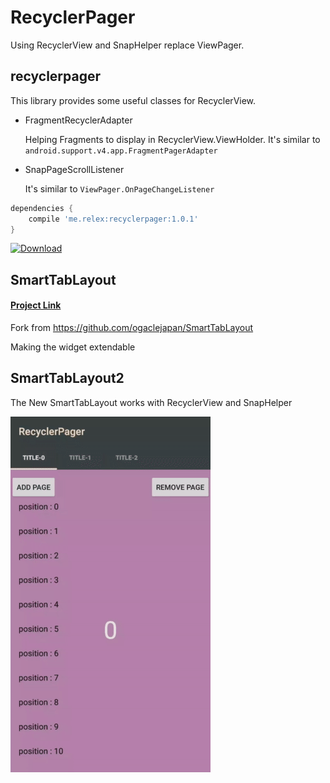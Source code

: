 # RecyclerPager

Using RecyclerView and SnapHelper replace ViewPager.

##  recyclerpager

This library provides some useful classes for RecyclerView.

* FragmentRecyclerAdapter

    Helping Fragments to display in RecyclerView.ViewHolder. It's similar to ```android.support.v4.app.FragmentPagerAdapter```

* SnapPageScrollListener

    It's similar to ```ViewPager.OnPageChangeListener```



```groovy
dependencies {
    compile 'me.relex:recyclerpager:1.0.1'
}
```

 [ ![Download](https://api.bintray.com/packages/ongakuer/maven/RecyclerPager/images/download.svg) ](https://bintray.com/ongakuer/maven/RecyclerPager/_latestVersion)


## SmartTabLayout

#### [Project Link](https://github.com/ongakuer/SmartTabLayout)

Fork from https://github.com/ogaclejapan/SmartTabLayout

Making the widget extendable


## SmartTabLayout2

The New SmartTabLayout works with RecyclerView and SnapHelper



![RecyclerPager](/demo.gif)